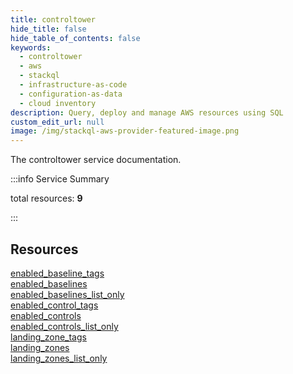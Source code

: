 ```yaml
---
title: controltower
hide_title: false
hide_table_of_contents: false
keywords:
  - controltower
  - aws
  - stackql
  - infrastructure-as-code
  - configuration-as-data
  - cloud inventory
description: Query, deploy and manage AWS resources using SQL
custom_edit_url: null
image: /img/stackql-aws-provider-featured-image.png
---
```


The controltower service documentation.

:::info Service Summary

<div class="row">
<div class="providerDocColumn">
<span>total resources:&nbsp;<b>9</b></span><br />
</div>
</div>

:::

## Resources
<div class="row">
<div class="providerDocColumn">
<a href="/services/controltower/enabled_baseline_tags/">enabled_baseline_tags</a><br />
<a href="/services/controltower/enabled_baselines/">enabled_baselines</a><br />
<a href="/services/controltower/enabled_baselines_list_only/">enabled_baselines_list_only</a><br />
<a href="/services/controltower/enabled_control_tags/">enabled_control_tags</a><br />
<a href="/services/controltower/enabled_controls/">enabled_controls</a>
</div>
<div class="providerDocColumn">
<a href="/services/controltower/enabled_controls_list_only/">enabled_controls_list_only</a><br />
<a href="/services/controltower/landing_zone_tags/">landing_zone_tags</a><br />
<a href="/services/controltower/landing_zones/">landing_zones</a><br />
<a href="/services/controltower/landing_zones_list_only/">landing_zones_list_only</a>
</div>
</div>